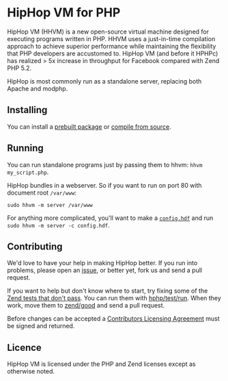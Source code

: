 # HipHop VM for PHP

HipHop VM (HHVM) is a new open-source virtual machine designed for executing programs written in PHP. HHVM uses a just-in-time compilation approach to achieve superior performance while maintaining the flexibility that PHP developers are accustomed to. HipHop VM (and before it HPHPc) has realized > 5x increase in throughput for Facebook compared with Zend PHP 5.2.

HipHop is most commonly run as a standalone server, replacing both Apache and modphp.

## Installing

You can install a [prebuilt package](https://github.com/facebook/hiphop-php/wiki#installing-pre-built-packages-for-hhvm) or [compile from source](https://github.com/facebook/hiphop-php/wiki#building-hhvm).

## Running

You can run standalone programs just by passing them to hhvm: `hhvm my_script.php`.

HipHop bundles in a webserver. So if you want to run on port 80 with document root `/var/www`:

```
sudo hhvm -m server /var/www
```

For anything more complicated, you'll want to make a [`config.hdf`](https://github.com/facebook/hiphop-php/wiki/Runtime-options#server) and run `sudo hhvm -m server -c config.hdf`.

## Contributing

We'd love to have your help in making HipHop better. If you run into problems, please open an [issue](http://github.com/facebook/hiphop-php/), or better yet, fork us and send a pull request.

If you want to help but don't know where to start, try fixing some of the [Zend tests that don't pass](https://github.com/facebook/hiphop-php/tree/master/hphp/test/zend/bad). You can run them with [hphp/test/run](https://github.com/facebook/hiphop-php/blob/master/hphp/test/run). When they work, move them to [zend/good](https://github.com/facebook/hiphop-php/tree/master/hphp/test/zend/good) and send a pull request.

Before changes can be accepted a [Contributors Licensing Agreement](http://developers.facebook.com/opensource/cla) must be signed and returned.

## Licence

HipHop VM is licensed under the PHP and Zend licenses except as otherwise noted.
